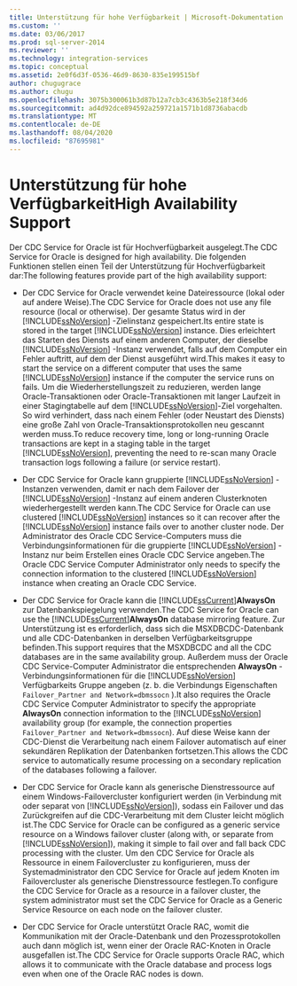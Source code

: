 ```yaml
---
title: Unterstützung für hohe Verfügbarkeit | Microsoft-Dokumentation
ms.custom: ''
ms.date: 03/06/2017
ms.prod: sql-server-2014
ms.reviewer: ''
ms.technology: integration-services
ms.topic: conceptual
ms.assetid: 2e0f6d3f-0536-46d9-8630-835e199515bf
author: chugugrace
ms.author: chugu
ms.openlocfilehash: 3075b300061b3d87b12a7cb3c4363b5e218f34d6
ms.sourcegitcommit: ad4d92dce894592a259721a1571b1d8736abacdb
ms.translationtype: MT
ms.contentlocale: de-DE
ms.lasthandoff: 08/04/2020
ms.locfileid: "87695981"
---
```

# <a name="high-availability-support"></a><span data-ttu-id="a6a67-102">Unterstützung für hohe Verfügbarkeit</span><span class="sxs-lookup"><span data-stu-id="a6a67-102">High Availability Support</span></span>
  <span data-ttu-id="a6a67-103">Der CDC Service for Oracle ist für Hochverfügbarkeit ausgelegt.</span><span class="sxs-lookup"><span data-stu-id="a6a67-103">The CDC Service for Oracle is designed for high availability.</span></span> <span data-ttu-id="a6a67-104">Die folgenden Funktionen stellen einen Teil der Unterstützung für Hochverfügbarkeit dar:</span><span class="sxs-lookup"><span data-stu-id="a6a67-104">The following features provide part of the high availability support:</span></span>  
  
-   <span data-ttu-id="a6a67-105">Der CDC Service for Oracle verwendet keine Dateiressource (lokal oder auf andere Weise).</span><span class="sxs-lookup"><span data-stu-id="a6a67-105">The CDC Service for Oracle does not use any file resource (local or otherwise).</span></span> <span data-ttu-id="a6a67-106">Der gesamte Status wird in der [!INCLUDE[ssNoVersion](../../includes/ssnoversion-md.md)] -Zielinstanz gespeichert.</span><span class="sxs-lookup"><span data-stu-id="a6a67-106">Its entire state is stored in the target [!INCLUDE[ssNoVersion](../../includes/ssnoversion-md.md)] instance.</span></span> <span data-ttu-id="a6a67-107">Dies erleichtert das Starten des Diensts auf einem anderen Computer, der dieselbe [!INCLUDE[ssNoVersion](../../includes/ssnoversion-md.md)] -Instanz verwendet, falls auf dem Computer ein Fehler auftritt, auf dem der Dienst ausgeführt wird.</span><span class="sxs-lookup"><span data-stu-id="a6a67-107">This makes it easy to start the service on a different computer that uses the same [!INCLUDE[ssNoVersion](../../includes/ssnoversion-md.md)] instance if the computer the service runs on fails.</span></span> <span data-ttu-id="a6a67-108">Um die Wiederherstellungszeit zu reduzieren, werden lange Oracle-Transaktionen oder Oracle-Transaktionen mit langer Laufzeit in einer Stagingtabelle auf dem [!INCLUDE[ssNoVersion](../../includes/ssnoversion-md.md)]-Ziel vorgehalten. So wird verhindert, dass nach einem Fehler (oder Neustart des Diensts) eine große Zahl von Oracle-Transaktionsprotokollen neu gescannt werden muss.</span><span class="sxs-lookup"><span data-stu-id="a6a67-108">To reduce recovery time, long or long-running Oracle transactions are kept in a staging table in the target [!INCLUDE[ssNoVersion](../../includes/ssnoversion-md.md)], preventing the need to re-scan many Oracle transaction logs following a failure (or service restart).</span></span>  
  
-   <span data-ttu-id="a6a67-109">Der CDC Service for Oracle kann gruppierte [!INCLUDE[ssNoVersion](../../includes/ssnoversion-md.md)] -Instanzen verwenden, damit er nach dem Failover der [!INCLUDE[ssNoVersion](../../includes/ssnoversion-md.md)] -Instanz auf einem anderen Clusterknoten wiederhergestellt werden kann.</span><span class="sxs-lookup"><span data-stu-id="a6a67-109">The CDC Service for Oracle can use clustered [!INCLUDE[ssNoVersion](../../includes/ssnoversion-md.md)] instances so it can recover after the [!INCLUDE[ssNoVersion](../../includes/ssnoversion-md.md)] instance fails over to another cluster node.</span></span> <span data-ttu-id="a6a67-110">Der Administrator des Oracle CDC Service-Computers muss die Verbindungsinformationen für die gruppierte [!INCLUDE[ssNoVersion](../../includes/ssnoversion-md.md)] -Instanz nur beim Erstellen eines Oracle CDC Service angeben.</span><span class="sxs-lookup"><span data-stu-id="a6a67-110">The Oracle CDC Service Computer Administrator only needs to specify the connection information to the clustered [!INCLUDE[ssNoVersion](../../includes/ssnoversion-md.md)] instance when creating an Oracle CDC Service.</span></span>  
  
-   <span data-ttu-id="a6a67-111">Der CDC Service for Oracle kann die [!INCLUDE[ssCurrent](../../includes/sscurrent-md.md)]**AlwaysOn** zur Datenbankspiegelung verwenden.</span><span class="sxs-lookup"><span data-stu-id="a6a67-111">The CDC Service for Oracle can use the [!INCLUDE[ssCurrent](../../includes/sscurrent-md.md)]**AlwaysOn** database mirroring feature.</span></span> <span data-ttu-id="a6a67-112">Zur Unterstützung ist es erforderlich, dass sich die MSXDBCDC-Datenbank und alle CDC-Datenbanken in derselben Verfügbarkeitsgruppe befinden.</span><span class="sxs-lookup"><span data-stu-id="a6a67-112">This support requires that the MSXDBCDC and all the CDC databases are in the same availability group.</span></span> <span data-ttu-id="a6a67-113">Außerdem muss der Oracle CDC Service-Computer Administrator die entsprechenden **AlwaysOn** -Verbindungsinformationen für die [!INCLUDE[ssNoVersion](../../includes/ssnoversion-md.md)] Verfügbarkeits Gruppe angeben (z. b. die Verbindungs Eigenschaften `Failover_Partner and Network=dbmssocn` ).</span><span class="sxs-lookup"><span data-stu-id="a6a67-113">It also requires the Oracle CDC Service Computer Administrator to specify the appropriate **AlwaysOn** connection information to the [!INCLUDE[ssNoVersion](../../includes/ssnoversion-md.md)] availability group (for example, the connection properties `Failover_Partner and Network=dbmssocn`).</span></span> <span data-ttu-id="a6a67-114">Auf diese Weise kann der CDC-Dienst die Verarbeitung nach einem Failover automatisch auf einer sekundären Replikation der Datenbanken fortsetzen.</span><span class="sxs-lookup"><span data-stu-id="a6a67-114">This allows the CDC service to automatically resume processing on a secondary replication of the databases following a failover.</span></span>  
  
-   <span data-ttu-id="a6a67-115">Der CDC Service for Oracle kann als generische Dienstressource auf einem Windows-Failovercluster konfiguriert werden (in Verbindung mit oder separat von [!INCLUDE[ssNoVersion](../../includes/ssnoversion-md.md)]), sodass ein Failover und das Zurückgreifen auf die CDC-Verarbeitung mit dem Cluster leicht möglich ist.</span><span class="sxs-lookup"><span data-stu-id="a6a67-115">The CDC Service for Oracle can be configured as a generic service resource on a Windows failover cluster (along with, or separate from [!INCLUDE[ssNoVersion](../../includes/ssnoversion-md.md)]), making it simple to fail over and fall back CDC processing with the cluster.</span></span> <span data-ttu-id="a6a67-116">Um den CDC Service for Oracle als Ressource in einem Failovercluster zu konfigurieren, muss der Systemadministrator den CDC Service for Oracle auf jedem Knoten im Failovercluster als generische Dienstressource festlegen.</span><span class="sxs-lookup"><span data-stu-id="a6a67-116">To configure the CDC Service for Oracle as a resource in a failover cluster, the system administrator must set the CDC Service for Oracle as a Generic Service Resource on each node on the failover cluster.</span></span>  
  
-   <span data-ttu-id="a6a67-117">Der CDC Service for Oracle unterstützt Oracle RAC, womit die Kommunikation mit der Oracle-Datenbank und den Prozessprotokollen auch dann möglich ist, wenn einer der Oracle RAC-Knoten in Oracle ausgefallen ist.</span><span class="sxs-lookup"><span data-stu-id="a6a67-117">The CDC Service for Oracle supports Oracle RAC, which allows it to communicate with the Oracle database and process logs even when one of the Oracle RAC nodes is down.</span></span>  
  
  
